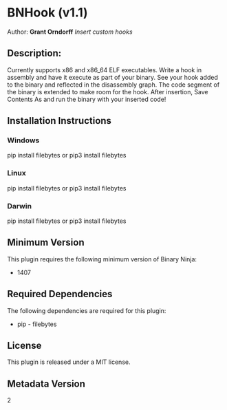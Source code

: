 # BNHook (v1.1)
Author: **Grant Orndorff**
_Insert custom hooks_
## Description:
Currently supports x86 and x86_64 ELF executables.
Write a hook in assembly and have it execute as part of your binary. See your hook added to the binary and reflected in the disassembly graph. The code segment of the binary is extended to make room for the hook. After insertion, Save Contents As and run the binary with your inserted code!


## Installation Instructions

### Windows

pip install filebytes or pip3 install filebytes

### Linux

pip install filebytes or pip3 install filebytes

### Darwin

pip install filebytes or pip3 install filebytes
## Minimum Version

This plugin requires the following minimum version of Binary Ninja:

 * 1407



## Required Dependencies

The following dependencies are required for this plugin:

 * pip - filebytes


## License

This plugin is released under a MIT license.
## Metadata Version

2
